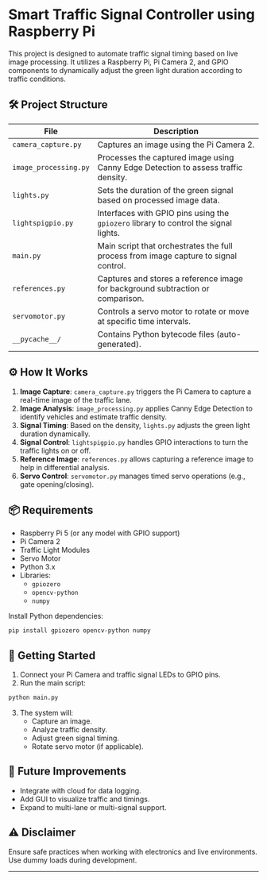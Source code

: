 
# Smart Traffic Signal Controller using Raspberry Pi

This project is designed to automate traffic signal timing based on live image processing. It utilizes a Raspberry Pi, Pi Camera 2, and GPIO components to dynamically adjust the green light duration according to traffic conditions.

## 🛠️ Project Structure

| File | Description |
|------|-------------|
| `camera_capture.py` | Captures an image using the Pi Camera 2. |
| `image_processing.py` | Processes the captured image using Canny Edge Detection to assess traffic density. |
| `lights.py` | Sets the duration of the green signal based on processed image data. |
| `lightspigpio.py` | Interfaces with GPIO pins using the `gpiozero` library to control the signal lights. |
| `main.py` | Main script that orchestrates the full process from image capture to signal control. |
| `references.py` | Captures and stores a reference image for background subtraction or comparison. |
| `servomotor.py` | Controls a servo motor to rotate or move at specific time intervals. |
| `__pycache__/` | Contains Python bytecode files (auto-generated). |

## ⚙️ How It Works

1. **Image Capture**: `camera_capture.py` triggers the Pi Camera to capture a real-time image of the traffic lane.
2. **Image Analysis**: `image_processing.py` applies Canny Edge Detection to identify vehicles and estimate traffic density.
3. **Signal Timing**: Based on the density, `lights.py` adjusts the green light duration dynamically.
4. **Signal Control**: `lightspigpio.py` handles GPIO interactions to turn the traffic lights on or off.
5. **Reference Image**: `references.py` allows capturing a reference image to help in differential analysis.
6. **Servo Control**: `servomotor.py` manages timed servo operations (e.g., gate opening/closing).

## 📦 Requirements

- Raspberry Pi 5 (or any model with GPIO support)
- Pi Camera 2
- Traffic Light Modules
- Servo Motor
- Python 3.x
- Libraries:
  - `gpiozero`
  - `opencv-python`
  - `numpy`

Install Python dependencies:

```bash
pip install gpiozero opencv-python numpy
```

## 🚀 Getting Started

1. Connect your Pi Camera and traffic signal LEDs to GPIO pins.
2. Run the main script:

```bash
python main.py
```

3. The system will:
   - Capture an image.
   - Analyze traffic density.
   - Adjust green signal timing.
   - Rotate servo motor (if applicable).

## 🧠 Future Improvements

- Integrate with cloud for data logging.
- Add GUI to visualize traffic and timings.
- Expand to multi-lane or multi-signal support.

## ⚠️ Disclaimer

Ensure safe practices when working with electronics and live environments. Use dummy loads during development.

---
